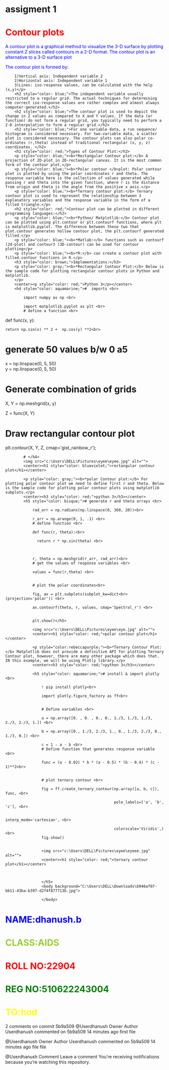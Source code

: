 # assigment 1

<!DOCTYPE html>
<html lang="en">
<head>
    <meta charset="UTF-8">
    <meta name="viewport" content="width=device-width, initial-scale=1.0">
    <title>hod assignment</title>
</head>
<body>
    <h1 style="color:red;">Contour plots</h1>
    <p style="color: blue;">A contour plot is a graphical method to visualize the 3-D surface by plotting constant Z slices called contours in a 2-D format. The contour plot is an alternative to a 3-D surface plot</p>
    <p style="color: blue;">The contour plot is formed by:

        1)Vertical axis: Independent variable 2
        2)Horizontal axis: Independent variable 1
        3)Lines: iso-response values, can be calculated with the help (x,y)</p>
        <h2 style="color: blue;">The independent variable usually restricted to a regular grid. The actual techniques for determining the correct iso-response values are rather complex and almost always computer-generated.</h2>
        <h2 style="color: blue;">The contour plot is used to depict the change in Z values as compared to X and Y values. If the data (or function) do not form a regular grid, you typically need to perform a 2-D interpolation to form a regular grid.</h2>
        <h2 style="color: blue;">For one variable data, a run sequence/ histogram is considered necessary. For two-variable data, a scatter plot is considered necessary. The contour plots can also polar co-ordinates (r,theta) instead of traditional rectangular (x, y, z) coordinates. </h2>
        <h2 style="color: red;">Types of Contour Plot:</h2>
        <p style="color: blue;"><b>*Rectangular Contour plot:</b> A projection of 2D-plot in 2D-rectangular canvas. It is the most common form of the contour plot.</p>
        <p style="color: blue;"><b>*Polar contour </b>plot: Polar contour plot is plotted by using the polar coordinates r and theta. The response variable here is the collection of values generated while passing r and theta into the given function, where r is the distance from origin and theta is the angle from the positive x axis.</p>
        <p style="color: blue;"><b>*Ternary contour plot:</b> Ternary contour plot is used to represent the relationship between 3 explanatory variables and the response variable in the form of a filled triangle.</p>
        <h2 style="color: red;">Contour plot can be plotted in different programming languages:</h2>
        <p style="color: blue;"><b>*Python/ Matplotlib:</b> Contour plot can be plotted using plt.contour or plt.contourf functions, where plt is matplotlib.pyplot. The difference between these two that plot.contour generates hollow contour plot, the plt.contourf generated filled.</p>
        <p style="color: blue;"><b>*Matlab:</b> functions such as contourf (2d-plot) and contour3 (3D-contour) can be used for contour plotting</p>
        <p style="color: blue;"><b>*R:</b> can create a contour plot with filled.contour functions in R.</p>
        <h3 style="color: brown;">Implementations:</h3>
        <p style="color: gray;"><b>*Rectangular Contour Plot:</b> Below is the sample code for plotting rectangular contour plots in Python and matplotlib.
        </p>
        <center><p style="color: red;">Python 3</p></center>
        <h4 style="color: aquamarine;">#  imports <br>

            import numpy as np <br>

            import matplotlib.pyplot as plt <br>
            # define a function <br>

def func(x, y): <br>

    return np.sin(x) ** 2 +  np.cos(y) **2<br>
# generate 50 values b/w 0 a5 <br>

x = np.linspace(0, 5, 50) <br>
y = np.linspace(0, 5, 50) <br>


# Generate combination of grids<br> 

X, Y = np.meshgrid(x, y) <br>

Z = func(X, Y)<br> 


# Draw rectangular contour plot<br> 

plt.contour(X, Y, Z, cmap='gist_rainbow_r');<br> 

            # </h4>
            <img src="c:\Users\DELL\Pictures\eyee\eyee.jpg" alt="">
            <center><h1 style="color: blueviolet;">rectangular contour plot</h1></center>

            <p style="color: gray;"><b>*polar Contour plot:</b> For plotting polar contour plot we need to define first r and theta. Below is the sample code for plotting polar contour plots using matplotlib subplots.</p>
            <center><h3 style="color: red;">python 3</h3></center>
            <h5 style="color: bisque;"># generate r and theta arrays <br>

                rad_arr = np.radians(np.linspace(0, 360, 20))<br> 

                r_arr = np.arange(0, 1, .1) <br>
                # define function <br>

                def func(r, theta):<br> 

                  return r * np.sin(theta) <br> 



                r, theta = np.meshgrid(r_arr, rad_arr)<br> 
                # get the values of response variables <br>

                values = func(r,theta) <br>


                # plot the polar coordinates<br> 

                fig, ax = plt.subplots(subplot_kw=dict<br>(projection='polar')) <br>

                ax.contourf(theta, r, values, cmap='Spectral_r') <br>


                plt.show()</h5>

                <img src="c:\Users\DELL\Pictures\eyee\eye.jpg" alt="">
                <center><h1 style="color: red;">polar contour plot</h1></center>

                <p style="color:rebeccapurple;"><b>*Ternary Contour Plot:</b> Matplotlib does not provide a definitive API for plotting Ternary Contour plot, however, there are many other package which does that. IN this example, we will be using Plotly library.</p>
                <center><h3 style="color: red;">python 3</h3></center>

                <h5 style="color: aquamarine;"># install & import plotly <br>

                    ! pip install plotly<br> 

                    import plotly.figure_factory as ff<br> 


                    # Define variables <br>

                    a = np.array([0. , 0. , 0., 0., 1./3, 1./3, 1./3, 2./3, 2./3, 1.]) <br>

                    b = np.array([0., 1./3, 2./3, 1., 0., 1./3, 2./3, 0., 1./3, 0.]) <br>

                    c = 1 - a - b <br>
                    # Define function that generates response variable <br>

                    func = (a - 0.02) * b * (a - 0.5) * (b - 0.4) * (c - 1)**2<br>


                    # plot ternary contour <br>

                    fig = ff.create_ternary_contour(np.array([a, b, c]), func, <br>

                                                    pole_labels=['a', 'b', 'c'], <br>

                                                    interp_mode='cartesian', <br>

                                                    colorscale='Viridis',) <br>
                    fig.show() 


                    <img src="c:\Users\DELL\Pictures\eyee\eyeee.jpg" alt="">
                    <center><h1 style="color: red;">ternary contour plot</h1></center>



                    </h5>
                    <body background="C:\Users\DELL\Downloads\b946af07-bb11-43ba-b397-d2f4f877713b.jpg">

                    </body>




<h1 style="color: blue;">NAME:dhanush.b</h1>
<h1 style="color: yellowgreen;">CLASS:AIDS</h1>
<h1 style="color: red;">ROLL NO:22904</h1>
<h1 style="color: green;">REG NO:510622243004</h1>
<h1 style="color: yellow;">TO:hod</h1>

</body>
</html>
2 comments on commit 5b9a509
@Userdhanush
Owner
Author
Userdhanush commented on 5b9a509 14 minutes ago
first file

@Userdhanush
Owner
Author
Userdhanush commented on 5b9a509 14 minutes ago
file file

@Userdhanush
Comment
Leave a comment
 You’re receiving notifications because you’re watching this repository.
